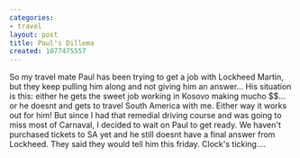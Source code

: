 ```yaml
---
categories:
- travel
layout: post
title: Paul's Dillema
created: 1077475557
---
```

So my travel mate Paul has been trying to get a job with Lockheed Martin, but they keep pulling him along and not giving him an answer... His situation is this: either he gets the sweet job working in Kosovo making mucho $$... or he doesnt and gets to travel South America with me.  Either way it works out for him! But since I had that remedial driving course and was going to miss most of Carnaval, I decided to wait on Paul to get ready.  We haven't purchased tickets to SA yet and he still doesnt have a final answer from Lockheed. They said they would tell him this friday.   Clock's ticking....
